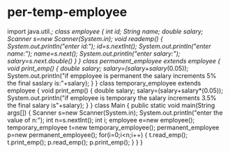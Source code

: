 # per-temp-employee
import java.util.*;
class employee
{
    int id;
    String name;
    double salary;
    Scanner s=new Scanner(System.in);
    void reademp()
    {
        System.out.println("enter id:");
        id=s.nextInt();
        System.out.println("enter name:");
        name=s.next();
        System.out.println("enter salary:");
        salary=s.next.double()
    }
}
class permanent_employee extends employee
{
    void print_emp()
    {
        double salary;
        salary=(salary+salary*(0.05));
        System.out.println("if empployee is permanent the salary increments 5% the final saslary is:"+salary);
    }
}
class temporary_employee extends employee
{
    void print_emp()
    {
        double salary;
        salary=(salary+salary*(0.05));
        System.out.println("if employee is temporary the salary increments 3.5% the final salary is"+salary);
    }
}
class Main
    {
        public static void main(String args[])
        {
            Scanner s=new Scanner(System.in);
            System.out.println("enter the value of n:");
            int n=s.nextInt();
            int i;
            employee e=new employee();
            temporary_employee t=new temporary_employee();
            permanent_employee p=new permanent_employee();
            for(i=0;i<n;i++)
            {
                t.read_emp();
                t.print_emp();
                p.read_emp();
                p.print_emp();
            }
        }
    }
